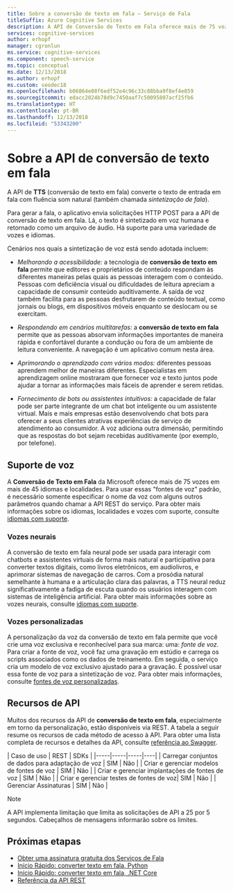 ```yaml
---
title: Sobre a conversão de texto em fala – Serviço de Fala
titleSuffix: Azure Cognitive Services
description: A API de Conversão de Texto em Fala oferece mais de 75 vozes em mais de 45 idiomas e localidades. Para usar fontes de voz padrão, é necessário somente especificar o nome da voz com alguns outros parâmetros ao chamar o Serviço de Fala.
services: cognitive-services
author: erhopf
manager: cgronlun
ms.service: cognitive-services
ms.component: speech-service
ms.topic: conceptual
ms.date: 12/13/2018
ms.author: erhopf
ms.custom: seodec18
ms.openlocfilehash: b06864e08f6edf52e4c96c33c88bba9f8ef4e859
ms.sourcegitcommit: edacc2024b78d9c7450aaf7c50095807acf25fb6
ms.translationtype: HT
ms.contentlocale: pt-BR
ms.lasthandoff: 12/13/2018
ms.locfileid: "53343200"
---
```

# <a name="about-the-text-to-speech-api"></a>Sobre a API de conversão de texto em fala

A API de **TTS** (conversão de texto em fala) converte o texto de entrada em fala com fluência som natural (também chamada *sintetização de fala*).

Para gerar a fala, o aplicativo envia solicitações HTTP POST para a API de conversão de texto em fala. Lá, o texto é sintetizado em voz humana e retornado como um arquivo de áudio. Há suporte para uma variedade de vozes e idiomas.

Cenários nos quais a sintetização de voz está sendo adotada incluem:

* *Melhorando a acessibilidade:* a tecnologia de **conversão de texto em fala** permite que editores e proprietários de conteúdo respondam às diferentes maneiras pelas quais as pessoas interagem com o conteúdo. Pessoas com deficiência visual ou dificuldades de leitura apreciam a capacidade de consumir conteúdo auditivamente. A saída de voz também facilita para as pessoas desfrutarem de conteúdo textual, como jornais ou blogs, em dispositivos móveis enquanto se deslocam ou se exercitam.

* *Respondendo em cenários multitarefas:* a **conversão de texto em fala** permite que as pessoas absorvam informações importantes de maneira rápida e confortável durante a condução ou fora de um ambiente de leitura conveniente. A navegação é um aplicativo comum nesta área.

* *Aprimorando o aprendizado com vários modos:* diferentes pessoas aprendem melhor de maneiras diferentes. Especialistas em aprendizagem online mostraram que fornecer voz e texto juntos pode ajudar a tornar as informações mais fáceis de aprender e serem retidas.

* *Fornecimento de bots ou assistentes intuitivos:* a capacidade de falar pode ser parte integrante de um chat bot inteligente ou um assistente virtual. Mais e mais empresas estão desenvolvendo chat bots para oferecer a seus clientes atrativas experiências de serviço de atendimento ao consumidor. A voz adiciona outra dimensão, permitindo que as respostas do bot sejam recebidas auditivamente (por exemplo, por telefone).

## <a name="voice-support"></a>Suporte de voz

A **Conversão de Texto em Fala** da Microsoft oferece mais de 75 vozes em mais de 45 idiomas e localidades. Para usar essas "fontes de voz" padrão, é necessário somente especificar o nome da voz com alguns outros parâmetros quando chamar a API REST do serviço. Para obter mais informações sobre os idiomas, localidades e vozes com suporte, consulte [idiomas com suporte](language-support.md#text-to-speech).

### <a name="neural-voices"></a>Vozes neurais

A conversão de texto em fala neural pode ser usada para interagir com chatbots e assistentes virtuais de forma mais natural e participativa para converter textos digitais, como livros eletrônicos, em audiolivros, e aprimorar sistemas de navegação de carros. Com a prosódia natural semelhante à humana e a articulação clara das palavras, a TTS neural reduz significativamente a fadiga de escuta quando os usuários interagem com sistemas de inteligência artificial. Para obter mais informações sobre as vozes neurais, consulte [idiomas com suporte](language-support.md#text-to-speech).

### <a name="custom-voices"></a>Vozes personalizadas

A personalização da voz da conversão de texto em fala permite que você crie uma voz exclusiva e reconhecível para sua marca: uma: *fonte de voz.* Para criar a fonte de voz, você faz uma gravação em estúdio e carrega os scripts associados como os dados de treinamento. Em seguida, o serviço cria um modelo de voz exclusivo ajustado para a gravação. É possível usar essa fonte de voz para a sintetização de voz. Para obter mais informações, consulte [fontes de voz personalizadas](how-to-customize-voice-font.md).

## <a name="api-capabilities"></a>Recursos de API

Muitos dos recursos da API de **conversão de texto em fala**, especialmente em torno da personalização, estão disponíveis via REST. A tabela a seguir resume os recursos de cada método de acesso à API. Para obter uma lista completa de recursos e detalhes da API, consulte [referência ao Swagger](https://westus.cris.ai/swagger/ui/index).

| Caso de uso | REST | SDKs |
|-----|-----|-----|----|
| Carregar conjuntos de dados para adaptação de voz | SIM | Não  |
| Criar e gerenciar modelos de fontes de voz | SIM | Não  |
| Criar e gerenciar implantações de fontes de voz | SIM | Não  |
| Criar e gerenciar testes de fontes de voz| SIM | Não  |
| Gerenciar Assinaturas | SIM | Não  |

> [!NOTE]
> A API implementa limitação que limita as solicitações de API a 25 por 5 segundos. Cabeçalhos de mensagens informarão sobre os limites.

## <a name="next-steps"></a>Próximas etapas

* [Obter uma assinatura gratuita dos Serviços de Fala](https://azure.microsoft.com/try/cognitive-services/)
* [Início Rápido: converter texto em fala, Python](quickstart-python-text-to-speech.md)
* [Início Rápido: converter texto em fala, .NET Core](quickstart-dotnet-text-to-speech.md)
* [Referência da API REST](rest-apis.md)
